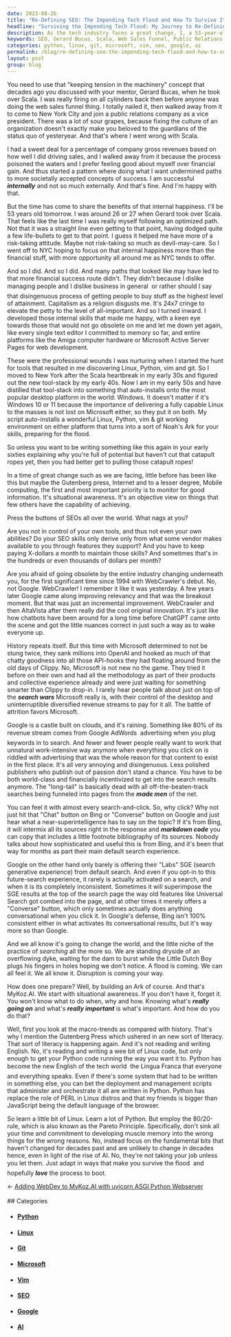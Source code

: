 ```yaml
---
date: 2023-08-26
title: "Re-Defining SEO: The Impending Tech Flood and How To Survive It"
headline: "Surviving the Impending Tech Flood: My Journey to Re-Defining SEO"
description: As the tech industry faces a great change, I, a 53-year-old (tomorrow) tech veteran, share my experience and knowledge on how to survive the impending tech flood. Learn the fundamentals that have not changed for decades, and employ the 80/20-rule to stay ahead of the game. Join me on my journey to re-define SEO and make the most of the opportunities the tech industry brings.
keywords: SEO, Gerard Bucas, Scala, Web Sales Funnel, Public Relations, Vice President, Culture, Capitalism, Linux, Python, Vim, Git, Windows, Noah's Ark, Search Wars, WebCrawler, AltaVista, Chatbots, ChatGPT, OpenAI, Clippy, Microsoft, Google, AdWords, Long Tail, Made Men, Markdown Code, SGE, Universal Search, Search Generative Experience, Disruption, Ark, MyKoz.
categories: python, linux, git, microsoft, vim, seo, google, ai
permalink: /blog/re-defining-seo-the-impending-tech-flood-and-how-to-survive-it/
layout: post
group: blog
---
```



You need to use that "keeping tension in the machinery" concept that decades
ago you discussed with your mentor, Gerard Bucas, when he took over Scala. I
was really firing on all cylinders back then before anyone was doing the web
sales funnel thing. I totally nailed it, then walked away from it to come to
New York City and join a public relations company as a vice president. There
was a lot of sour grapes, because fixing the culture of an organization doesn't
exactly make you beloved to the guardians of the status quo of yesteryear. And
that's where I went wrong with Scala. 

I had a sweet deal for a percentage of company gross revenues based on how well
I did driving sales, and I walked away from it because the process poisoned the
waters and I prefer feeling good about myself over financial gain. And thus
started a pattern where doing what I want undermined paths to more societally
accepted concepts of success. I am successful ***internally*** and not so much
externally. And that's fine. And I'm happy with that.

But the time has come to share the benefits of that internal happiness. I'll be
53 years old tomorrow. I was around 26 or 27 when Gerard took over Scala. That
feels like the last time I was really myself following an optimized path. Not
that it was a straight line even getting to that point, having dodged quite a
few life-bullets to get to that point. I guess it helped me have more of a
risk-taking attitude. Maybe not risk-taking so much as devil-may-care. So I
went off to NYC hoping to focus on that internal happiness more than the
financial stuff, with more opportunity all around me as NYC tends to offer.

And so I did. And so I did. And many paths that looked like may have led to
that more financial success route didn't. They didn't because I dislike
managing people and I dislike business in general &#151; or rather should I say
that disingenuous process of getting people to buy stuff as the highest level
of attainment. Capitalism as a religion disgusts me. It's 24x7 cringe to
elevate the petty to the level of all-important. And so I turned inward. I
developed those internal skills that made me happy, with a keen eye towards
those that would not go obsolete on me and let me down yet again, like every
single text editor I committed to memory so far, and entire platforms like the
Amiga computer hardware or Microsoft Active Server Pages for web development.

These were the professional wounds I was nurturing when I started the hunt for
tools that resulted in me discovering Linux, Python, vim and git. So I moved to
New York after the Scala heartbreak in my early 30s and figured out the new
tool-stack by my early 40s. Now I am in my early 50s and have distilled that
tool-stack into something that auto-installs onto the most popular desktop
platform in the world: Windows. It doesn't matter if it's Windows 10 or 11
because the importance of delivering a fully capable Linux to the masses is not
lost on Microsoft either, so they put it on both. My script auto-installs a
wonderful Linux, Python, vim & git working environment on either platform that
turns into a sort of Noah's Ark for your skills, preparing for the flood.

So unless you want to be writing something like this again in your early
sixties explaining why you're full of potential but haven't cut that catapult
ropes yet, then you had better get to pulling those catapult ropes!

In a time of great change such as we are facing, little before has been like
this but maybe the Gutenberg press, Internet and to a lesser degree, Mobile
computing, the first and most important priority is to monitor for good
information. It's situational awareness. It's an objective view on things that
few others have the capability of achieving.

Press the buttons of SEOs all over the world. What nags at you?

Are you not in control of your own tools, and thus not even your own abilities?
Do your SEO skills only derive only from what some vendor makes available to
you through features they support? And you have to keep paying X-dollars a
month to maintain those skills? And sometimes that's in the hundreds or even
thousands of dollars per month?

Are you afraid of going obsolete by the entire industry changing underneath
you, for the first significant time since 1994 with WebCrawler's debut. No, not
Google. WebCrawler! I remember it like it was yesterday. A few years later
Google came along improving relevancy and that was the breakout moment. But
that was just an incremental improvement. WebCrawler and then AltaVista after
them really did the cool original innovation. It's just like how chatbots have
been around for a long time before ChatGPT came onto the scene and got the
little nuances correct in just such a way as to wake everyone up.

History repeats itself. But this time with Microsoft determined to not be stung
twice, they sank millions into OpenAI and hooked as much of that chatty
goodness into all those API-hooks they had floating around from the old days of
Clippy. No, Microsoft is not new no the game. They tried it before on their own
and had all the methodology as part of their products and collective experience
already and were just waiting for something smarter than Clippy to drop-in. I
rarely hear people talk about just on top of the ***search wars*** Microsoft
really is, with their control of the desktop and uninterruptible diversified
revenue streams to pay for it all. The battle of attrition favors Microsoft.

Google is a castle built on clouds, and it's raining. Something like 80% of its
revenue stream comes from Google AdWords &#151; advertising when you plug
keywords in to search. And fewer and fewer people really want to work that
unnatural work-intensive way anymore when everything you click on is riddled
with advertising that was the whole reason for that content to exist in the
first place. It's all very annoying and disingenuous. Less polished publishers
who publish out of passion don't stand a chance. You have to be both
world-class and financially incentivized to get into the search results
anymore. The "long-tail" is basically dead with all off-the-beaten-track
searches being funneled into pages from the ***made men*** of the net.

You can feel it with almost every search-and-click. So, why click? Why not just
hit that "Chat" button on Bing or "Converse" button on Google and just hear
what a near-superintelligence has to say on the topic? If it's from Bing, it
will intermix all its sources right in the response and ***markdown code*** you
can copy that includes a little footnote bibliography of its sources. Nobody
talks about how sophisticated and useful this is from Bing, and it's been that
way for months as part their main default search experience. 

Google on the other hand only barely is offering their "Labs" SGE (search
generative experience) from default search. And even if you opt-in to this
future-search experience, it rarely is actually activated on a search, and when
it is its completely inconsistent. Sometimes it will superimpose the SGE
results at the top of the search page the way old features like Universal
Search got combed into the page, and at other times it merely offers a
"Converse" button, which only sometimes actually does anything conversational
when you click it. In Google's defense, Bing isn't 100% consistent either in
what activates its conversational results, but it's way more so than Google.

And we all know it's going to change the world, and the little niche of the
practice of *searching* all the more so. We are standing dryside of an
overflowing dyke, waiting for the dam to burst while the Little Dutch Boy plugs
his fingers in holes hoping we don't notice. A flood is coming. We can all feel
it. We all know it. Disruption is coming your way.

How does one prepare? Well, by building an Ark of course. And that's MyKoz.AI.
We start with situational awareness. If you don't have it, forget it. You won't
know what to do when, why and how. Knowing what's ***really going on*** and
what's ***really important*** is what's important. And how do you do that?

Well, first you look at the macro-trends as compared with history. That's why I
mention the Gutenberg Press which ushered in an new sort of literacy. That sort
of literacy is happening again. And it's not reading and writing English. No,
it's reading and writing a wee bit of Linux code, but only enough to get your
Python code running the way you want it to. Python has become the new English
of the tech world &#151; the Lingua Franca that everyone and everything speaks.
Even if there's some system that had to be written in something else, you can
bet the deployment and management scripts that administer and orchestrate it
all are written in Python. Python has replace the role of PERL in Linux distros
and that my friends is bigger than JavaScript being the default language of the
browser.

So learn a little bit of Linux. Learn a lot of Python. But employ the
80/20-rule, which is also known as the Pareto Principle. Specifically, don't
sink all your time and commitment to developing muscle memory into the wrong
things for the wrong reasons. No, instead focus on the fundamental bits that
haven't changed for decades past and are unlikely to change in decades hence,
even in light of the rise of AI. No, they're not taking your job unless you let
them. Just adapt in ways that make you survive the flood &#151; and hopefully
***love*** the process to boot.



















<div class="arrow-links"><div class="post-nav-prev"><span class="arrow">&larr;&nbsp;</span><a href="/blog/adding-webdev-to-mykoz-ai-with-uvicorn-asgi-python-webserver/">Adding WebDev to MyKoz.AI with uvicorn ASGI Python Webserver</a></div> &nbsp; <div class="post-nav-next"><a href=""></a></div></div>
## Categories

<ul>
<li><h4><a href='/python/'>Python</a></h4></li>
<li><h4><a href='/linux/'>Linux</a></h4></li>
<li><h4><a href='/git/'>Git</a></h4></li>
<li><h4><a href='/microsoft/'>Microsoft</a></h4></li>
<li><h4><a href='/vim/'>Vim</a></h4></li>
<li><h4><a href='/seo/'>SEO</a></h4></li>
<li><h4><a href='/google/'>Google</a></h4></li>
<li><h4><a href='/ai/'>AI</a></h4></li></ul>